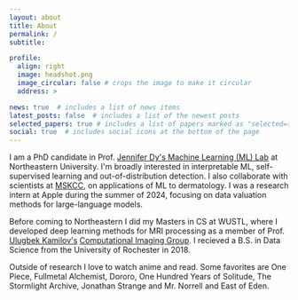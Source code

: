 ```yaml
---
layout: about
title: About
permalink: /
subtitle: 

profile:
  align: right
  image: headshot.png
  image_circular: false # crops the image to make it circular
  address: >

news: true  # includes a list of news items
latest_posts: false  # includes a list of the newest posts
selected_papers: true # includes a list of papers marked as "selected={true}"
social: true  # includes social icons at the bottom of the page
---
```


I am a PhD candidate in Prof. [Jennifer Dy's Machine Learning (ML) Lab](https://mllabneu.github.io/) at Northeastern University. I'm broadly interested in interpretable ML, self-supervised learning and out-of-distribution detection. I also collaborate with scientists at [MSKCC](https://www.mskcc.org), on applications of ML to dermatology. I was a research intern at Apple during the summer of 2024, focusing on data valuation methods for large-language models.

<!-- 
I'm also collaborating with scientists at [MSKCC](https://www.mskcc.org) to develop applications of ML for dermatology. 
-->
<!-- 
Before coming to Northeastern I did my Masters in CS at WUSTL, where I was a member of Prof. [Ulugbek Kamilov's](https://engineering.wustl.edu/faculty/Ulugbek-Kamilov.html) [Computational Imaging Group (CIG)](https://cigroup.wustl.edu/). At CIG I collaborated with Prof. [Dmitriy Yablonskiy](https://www.mir.wustl.edu/employees/dmitriy-yablonskiy/) (Radiology), developing deep learning methods for MRI processing. I recieved a B.S. in Data Science from the University of Rochester in 2018.
-->
Before coming to Northeastern I did my Masters in CS at WUSTL, where I developed deep learning methods for MRI processing as a member of Prof. [Ulugbek Kamilov's](https://engineering.wustl.edu/faculty/Ulugbek-Kamilov.html) [Computational Imaging Group](https://cigroup.wustl.edu/). I recieved a B.S. in Data Science from the University of Rochester in 2018.

Outside of research I love to watch anime and read. Some favorites are One Piece, Fullmetal Alchemist, Dororo, One Hundred Years of Solitude, The Stormlight Archive, Jonathan Strange and Mr. Norrell and East of Eden.



<!-- 
## Research Interests

* Out-of-distribution detection
* Interpretable maching learning
* Self-supervised learning

## Awards

* Dean's Fellowship, Northeastern, 2020-2024
* Dean's List (5 Terms), Rochester, 2014-2018
* Research and Innovation Grant (RIG), Rochester, 2014
--> 
